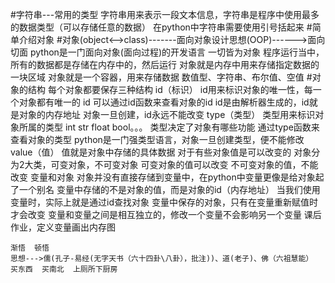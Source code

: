 #字符串---常用的类型
	字符串用来表示一段文本信息，字符串是程序中使用最多的数据类型（可以存储任意的数据）
	在python中字符串需要使用引号括起来
#简单介绍对象
#对象(object<-->class)-------面向对象设计思想(OOP)------>面向切面
	python是一门面向对象(面向过程)的开发语言
	一切皆为对象
	程序运行当中，所有的数据都是存储在内存中的，然后运行
	对象就是内存中用来存储指定数据的一块区域
	对象就是一个容器，用来存储数据
	数值型、字符串、布尔值、空值
#对象的结构
	每个对象都要保存三种结构
	id（标识）
		id用来标识对象的唯一性，每一个对象都有唯一的 id
		可以通过id函数来查看对象的id
		id是由解析器生成的，id就是对象的内存地址
		对象一旦创建，id永远不能改变
	type（类型）
		类型用来标识对象所属的类型
		int str float bool。。。
		类型决定了对象有哪些功能
		通过type函数来查看对象的类型
		python是一门强类型语言，对象一旦创建类型，便不能修改
	value（值）
		值就是对象中存储的具体数据
		对于有些对象值是可以改变的
		对象分为2大类，可变对象，不可变对象
			可变对象的值可以改变
			不可变对象的值，不能改变
	变量和对象
		对象并没有直接存储到变量中，在python中变量更像是给对象起了一个别名
		变量中存储的不是对象的值，而是对象的id（内存地址）
			当我们使用变量时，实际上就是通过id查找对象
		变量中保存的对象，只有在变量重新赋值时才会改变
		变量和变量之间是相互独立的，修改一个变量不会影响另一个变量
		课后作业，定义变量画出内存图

	渐悟  顿悟
	思想--->儒(孔子-易经(无字天书（六十四卦\八卦），批注))、道(老子)、佛（六祖慧能）
	买东西  买南北  上厕所下厨房